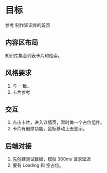 # 目标
参考  制作知识库的首页

## 内容区布局

知识库集合列表卡片和检索。

## 风格要求
1. 与  一致。
2. 卡片参考 


## 交互

1. 点击卡片，进入详情页，暂时做一个占位组件。
2. 卡片有删除功能，鼠标移动上去显示。

## 后端对接
1. 先创建测试数据，模拟 300ms 请求延迟
2. 要有 Loading 和 空占位。
